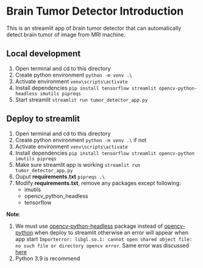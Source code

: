 # Brain Tumor Detector Introduction

This is an streamlit app of brain tumor detector that
can automatically detect brain tumor of image from MRI
machine.

## Local development

1. Open terminal and cd to this directory
2. Create python environment `python -m venv .\`
3. Activate environment `venv\scripts\activate`
4. Install dependencies `pip install tensorflow streamlit opencv-python-headless imutils pipreqs`
5. Start streamlit `streamlit run tumor_detector_app.py`

## Deploy to streamlit

1. Open terminal and cd to this directory
2. Create python environment `python -m venv .\` if not
3. Activate environment `venv\scripts\activate`
4. Install dependencies `pip install tensorflow streamlit opencv-python imutils pipreqs`
5. Make sure streamlit app is working `streamlit run tumor_detector_app.py`
6. Ouput **requirements.txt** `pipreqs .\`
7. Modify **requirements.txt**, remove any packages except following:
   - imutils
   - opencv_python_headless
   - tensorflow

**Note**:

1. We must use [opencv-python-headless](https://pypi.org/project/opencv-python-headless/) package instead of [opencv-python](https://pypi.org/project/opencv-python/) when deploy to streamlit otherwise an error will appear when app start `Importerror: libgl.so.1: cannot open shared object file: no such file or directory opencv error`. Same error was discussed [here](https://discuss.streamlit.io/t/streamlit-sharing-importerror-libgl-so-1-cannot-open-shared-object-file-no-such-file-or-directory-opencv-error/12367)
2. Python 3.9 is recommend
